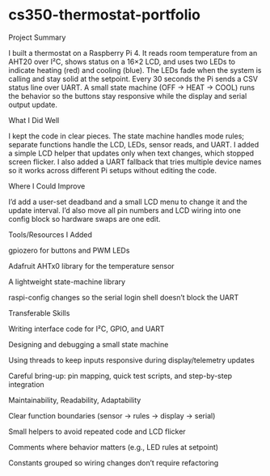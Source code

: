 # cs350-thermostat-portfolio
Project Summary

I built a thermostat on a Raspberry Pi 4. It reads room temperature from an AHT20 over I²C, shows status on a 16×2 LCD, and uses two LEDs to indicate heating (red) and cooling (blue). The LEDs fade when the system is calling and stay solid at the setpoint. Every 30 seconds the Pi sends a CSV status line over UART. A small state machine (OFF → HEAT → COOL) runs the behavior so the buttons stay responsive while the display and serial output update.

What I Did Well

I kept the code in clear pieces. The state machine handles mode rules; separate functions handle the LCD, LEDs, sensor reads, and UART. I added a simple LCD helper that updates only when text changes, which stopped screen flicker. I also added a UART fallback that tries multiple device names so it works across different Pi setups without editing the code.

Where I Could Improve

I’d add a user-set deadband and a small LCD menu to change it and the update interval. I’d also move all pin numbers and LCD wiring into one config block so hardware swaps are one edit.

Tools/Resources I Added

gpiozero for buttons and PWM LEDs

Adafruit AHTx0 library for the temperature sensor

A lightweight state-machine library

raspi-config changes so the serial login shell doesn’t block the UART

Transferable Skills

Writing interface code for I²C, GPIO, and UART

Designing and debugging a small state machine

Using threads to keep inputs responsive during display/telemetry updates

Careful bring-up: pin mapping, quick test scripts, and step-by-step integration

Maintainability, Readability, Adaptability

Clear function boundaries (sensor → rules → display → serial)

Small helpers to avoid repeated code and LCD flicker

Comments where behavior matters (e.g., LED rules at setpoint)

Constants grouped so wiring changes don’t require refactoring

